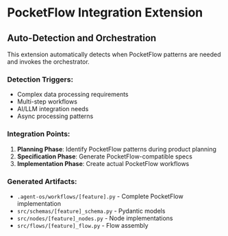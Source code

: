 # PocketFlow Integration Extension

## Auto-Detection and Orchestration
This extension automatically detects when PocketFlow patterns are needed and invokes the orchestrator.

### Detection Triggers:
- Complex data processing requirements
- Multi-step workflows
- AI/LLM integration needs
- Async processing patterns

### Integration Points:
1. **Planning Phase**: Identify PocketFlow patterns during product planning
2. **Specification Phase**: Generate PocketFlow-compatible specs
3. **Implementation Phase**: Create actual PocketFlow workflows

### Generated Artifacts:
- `.agent-os/workflows/[feature].py` - Complete PocketFlow implementation
- `src/schemas/[feature]_schema.py` - Pydantic models
- `src/nodes/[feature]_nodes.py` - Node implementations
- `src/flows/[feature]_flow.py` - Flow assembly
